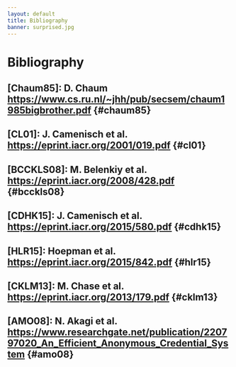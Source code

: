```yaml
---
layout: default
title: Bibliography
banner: surprised.jpg
---
```


# Bibliography

## [Chaum85]: D. Chaum <https://www.cs.ru.nl/~jhh/pub/secsem/chaum1985bigbrother.pdf> {#chaum85}

## [CL01]: J. Camenisch et al. <https://eprint.iacr.org/2001/019.pdf> {#cl01}

## [BCCKLS08]: M. Belenkiy et al. <https://eprint.iacr.org/2008/428.pdf> {#bcckls08}

## [CDHK15]: J. Camenisch et al. <https://eprint.iacr.org/2015/580.pdf> {#cdhk15}

## [HLR15]: Hoepman et al. <https://eprint.iacr.org/2015/842.pdf> {#hlr15}

## [CKLM13]: M. Chase et al. <https://eprint.iacr.org/2013/179.pdf> {#cklm13}

## [AMO08]: N. Akagi et al. <https://www.researchgate.net/publication/220797020_An_Efficient_Anonymous_Credential_System> {#amo08}